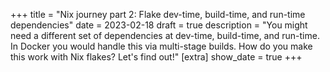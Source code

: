 +++
title = "Nix journey part 2: Flake dev-time, build-time, and run-time dependencies"
date = 2023-02-18
draft = true
description = "You might need a different set of dependencies at dev-time, build-time, and run-time. In Docker you would handle this via multi-stage builds. How do you make this work with Nix flakes? Let's find out!"
[extra]
show_date = true
+++

<!-- What does buildInputs represent? -->
<!-- What does nativeBuildInputs represent? -->
<!-- What does propagatedBuildInputs represent? -->
<!-- What's the difference between host, build, and target? -->

[cross_compilation]: https://nixos.org/guides/cross-compilation.html
[dependencies]: https://nixos.org/manual/nixpkgs/stable/#ssec-stdenv-dependencies